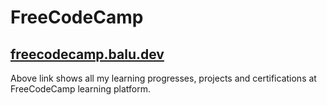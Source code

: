 # FreeCodeCamp
## [freecodecamp.balu.dev](https://freecodecamp.balu.dev)
Above link shows all my learning progresses, projects and certifications at FreeCodeCamp learning platform.
